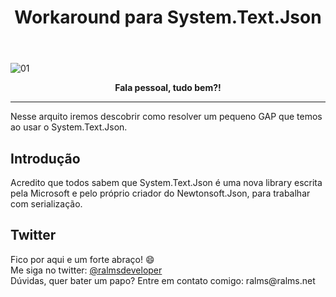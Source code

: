 ﻿---
title: "Workaround para System.Text.Json"
comments: true
excerpt_separator: "Ler mais"
toc: true
toc_label: "Tópicos"
categories:
  - Workaround
  - Json
  - AspNetCore
---

![01]({{site.url}}{{site.baseurl}}/assets/images/SystemTextJson.png)

<center><strong>Fala pessoal, tudo bem?!</strong></center>
<hr /> 
<div class="notice--warning">
Nesse arquito iremos descobrir como resolver um pequeno GAP que temos ao usar o System.Text.Json.
</div> 

## Introdução
Acredito que todos sabem que System.Text.Json é uma nova library escrita pela Microsoft e pelo próprio criador do Newtonsoft.Json, para trabalhar com serialização.
 

## Twitter
<div class="notice--info">
 Fico por aqui e um forte abraço! 😄 <br />
 Me siga no twitter: <a alt="" href="https://twitter.com/RalmsDeveloper">@ralmsdeveloper</a><br />
 Dúvidas, quer bater um papo? Entre em contato comigo: ralms@ralms.net
</div> 

<br>
